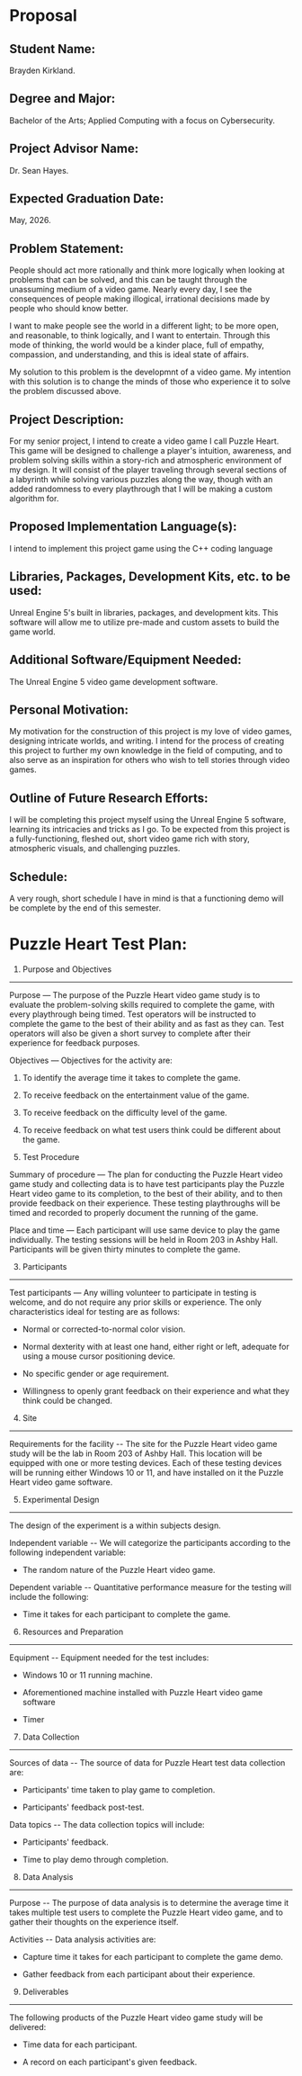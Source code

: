 Proposal
========

Student Name:
-------------
Brayden Kirkland.

Degree and Major:
-----------------
Bachelor of the Arts; Applied Computing with a focus on Cybersecurity.

Project Advisor Name:
---------------------
Dr. Sean Hayes.

Expected Graduation Date:
-------------------------
May, 2026.

Problem Statement:
------------------

People should act more rationally and think more logically when looking at
problems that can be solved, and this can be taught through the unassuming
medium of a video game. Nearly every day, I see the consequences of people
making illogical, irrational decisions made by people who should know better.

I want to make people see the world in a different light; to be more open, and reasonable, to think logically, and I want to entertain. Through this mode
of thinking, the world would be a kinder place, full of empathy, compassion, and understanding, and this is ideal state of affairs.

My solution to this problem is the developmnt of a video game. My intention with this solution is to change the minds of those who experience it to solve the problem discussed above. 

Project Description:
--------------------
For my senior project, I intend to create a video game I call Puzzle Heart. This
game will be designed to challenge a player's intuition, awareness, and problem
solving skills within a story-rich and atmospheric environment of my design. It
will consist of the player traveling through several sections of a labyrinth
while solving various puzzles along the way, though with an added randomness to
every playthrough that I will be making a custom algorithm for.

Proposed Implementation Language(s):
------------------------------------
I intend to implement this project game using the C++ coding language

Libraries, Packages, Development Kits, etc. to be used:
-------------------------------------------------------
Unreal Engine 5's built in libraries, packages, and
development kits. This software will allow me to utilize pre-made and custom
assets to build the game world.

Additional Software/Equipment Needed:
-------------------------------------
The Unreal Engine 5 video game development software.

Personal Motivation:
--------------------
My motivation for the construction of this project is my love of video games,
designing intricate worlds, and writing. I intend for the process of creating
this project to further my own knowledge in the field of computing, and to also
serve as an inspiration for others who wish to tell stories through video games.

Outline of Future Research Efforts:
-----------------------------------
I will be completing this project myself using the Unreal Engine 5 software,
learning its intricacies and tricks as I go. To be expected from this project is
a fully-functioning, fleshed out, short video game rich with story, atmospheric
visuals, and challenging puzzles.

Schedule:
---------
A very rough, short schedule I have in mind is that a functioning demo will be complete
by the end of this semester.

Puzzle Heart Test Plan:
=======================

1. Purpose and Objectives
-------------------------

Purpose — The purpose of the Puzzle Heart video game study is to evaluate the
problem-solving skills required to complete the game, with every playthrough
being timed. Test operators will be instructed to complete the game to the best
of their ability and as fast as they can. Test operators will also be given a
short survey to complete after their experience for feedback purposes.

Objectives — Objectives for the activity are:

1.  To identify the average time it takes to complete the game.

2.  To receive feedback on the entertainment value of the game.

3.  To receive feedback on the difficulty level of the game.

4.  To receive feedback on what test users think could be different about the
    game.

5.  Test Procedure

Summary of procedure — The plan for conducting the Puzzle Heart video game study
and collecting data is to have test participants play the Puzzle Heart video
game to its completion, to the best of their ability, and to then provide
feedback on their experience. These testing playthroughs will be timed and
recorded to properly document the running of the game.

Place and time — Each participant will use same device to play the game
individually. The testing sessions will be held in Room 203 in Ashby Hall.
Participants will be given thirty minutes to complete the game.

3. Participants
---------------

Test participants — Any willing volunteer to participate in testing is welcome,
and do not require any prior skills or experience. The only characteristics
ideal for testing are as follows:

-   Normal or corrected-to-normal color vision.

-   Normal dexterity with at least one hand, either right or left, adequate for
    using a mouse cursor positioning device.

-   No specific gender or age requirement.

-   Willingness to openly grant feedback on their experience and what they think
    could be changed.

4. Site
-------

Requirements for the facility -- The site for the Puzzle Heart video game study
will be the lab in Room 203 of Ashby Hall. This location will be equipped with
one or more testing devices. Each of these testing devices will be running
either Windows 10 or 11, and have installed on it the Puzzle Heart video game
software.

5. Experimental Design
----------------------

The design of the experiment is a within subjects design.

Independent variable -- We will categorize the participants according to the
following independent variable:

-   The random nature of the Puzzle Heart video game.

Dependent variable -- Quantitative performance measure for the testing will
include the following:

-   Time it takes for each participant to complete the game.

6. Resources and Preparation
----------------------------

Equipment -- Equipment needed for the test includes:

-   Windows 10 or 11 running machine.

-   Aforementioned machine installed with Puzzle Heart video game software

-   Timer

7. Data Collection
------------------

Sources of data -- The source of data for Puzzle Heart test data collection are:

-   Participants' time taken to play game to completion.

-   Participants' feedback post-test.

Data topics -- The data collection topics will include:

-   Participants' feedback.

-   Time to play demo through completion.

8. Data Analysis
----------------

Purpose -- The purpose of data analysis is to determine the average time it
takes multiple test users to complete the Puzzle Heart video game, and to gather
their thoughts on the experience itself.

Activities -- Data analysis activities are:

-   Capture time it takes for each participant to complete the game demo.

-   Gather feedback from each participant about their experience.

9. Deliverables
---------------

The following products of the Puzzle Heart video game study will be delivered:

-   Time data for each participant.

-   A record on each participant's given feedback.
